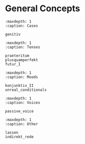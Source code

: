 # General Concepts

```{toctree}
:maxdepth: 1
:caption: Cases

genitiv

```

```{toctree}
:maxdepth: 1
:caption: Tenses

praeteritum
plusquamperfekt
futur_I

```

```{toctree}
:maxdepth: 1
:caption: Moods

konjunktiv_II
unreal_conditionals

```

```{toctree}
:maxdepth: 1
:caption: Voices

passive_voice
```

```{toctree}
:maxdepth: 1
:caption: Other

lassen
indirekt_rede
```